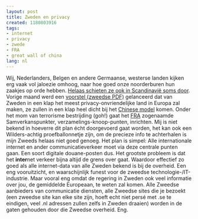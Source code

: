 ```yaml
---
layout: post
title: Zweden en privacy
created: 1180803916
tags:
- internet
- privacy
- zwede
- FRA
- great wall of china
lang: nl
---
```

Wij, Nederlanders, Belgen en andere Germaanse, westerse landen kijken erg vaak vol jaloezie omhoog, naar hoe goed onze noorderburen hun zaakjes op orde hebben. [Helaas schieten ze ook in Scandinavië soms door](http://peterfleischer.blogspot.com/2007/05/sweden-and-government-surveillance.html). Vorige maand werd een [voorstel (zweedse PDF)](http://www.regeringen.se/content/1/c6/07/83/67/2ee1ba0a.pdf) gelanceerd dat van Zweden in een klap het meest privacy-onvriendelijke land in Europa zal maken, ze zullen in een klap heel dicht bij het [Chinese model](http://blog.kennisland.nl/kennisland/archive/2007/02/great_firewall_of_china.html) komen. Onder het mom van terrorisme bestrijding (goh!) gaat het [FRA](http://en.wikipedia.org/wiki/Swedish_National_Defence_Radio_Establishment) zogenaamde Samverkanspunkter, verzamelings-knoop-punten, inrichten. Mij is niet bekend in hoeverre dit plan écht doorgevoerd gaat worden, het kan ook een Wilders-achtig proefballonnetje zijn, om de precieze info te achterhalen is mijn Zweeds helaas niet goed genoeg. Het plan is simpel: Alle internationale internet en ander communicatieverkeer moet via deze centrale punten gaan. Een soort digitale douane-posten dus. Het grootste probleem is dat het **inter**net verkeer bijna altijd de grens over gaat. Waardoor effectief zo goed als alle internet-data van alle Zweden bekend is bij de overheid. Een eng vooruitzicht, en waarschijnlijk funest voor de zweedse technologie-/IT-industrie. Maar vooral eng omdat de regering in Zweden ook veel informatie over jou, de gemiddelde Europeaan, te weten zal komen. Alle Zweedse aanbieders van communicatie diensten, alle Zweedse sites die je bezoekt (een zweedse site kan elke site zijn, hoeft echt niet persé met .se te eindigen, veel .nl adressen zullen zelfs in Zweden draaien) worden in de gaten gehouden door die Zweedse overheid. Eng. 
